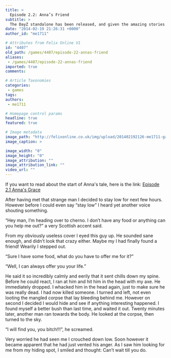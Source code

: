 ```yaml
---
title: >
  Episode 2.2: Anna’s Friend
subtitle: >
  The DayZ standalone has been released, and given the amazing stories that occur in that game, I decided to make a kind of series out it! So here it goes:
date: "2014-02-19 21:26:31 +0000"
author_id: "me1711"

# Attributes from Felix Online V1
id: "4407"
old_path: /games/4407/episode-22-annas-friend
aliases:
 - /games/4407/episode-22-annas-friend
imported: true
comments:

# Article Taxonomies
categories:
 - games
tags:
authors:
 - me1711

# Homepage control params
headline: true
featured: true

# Image metadata
image_path: "http://felixonline.co.uk/img/upload/201402192126-me1711-games_dayz.jpg"
image_caption: >

image_width: "0"
image_height: "0"
image_attribution: ""
image_attribution_link: ""
video_url: ""
---
```


If you want to read about the start of Anna's tale, here is the link: [Episode 2.1 Anna's Grace](../games/4371/dayz-episode-21-annas-grace/)[
](../games/4336/episode-2-annas-hunger/)

After having met that strange man I decided to stay low for next few hours. However before I could even say “stay low” I heard yet another voice shouting something.

“Hey man, I’m heading over to cherno. I don’t have any food or anything can you help me out?” a very Scottish accent said.

From my obviously useless cover I eyed this guy up. He sounded sane enough, and didn’t look that crazy either. Maybe my I had finally found a friend! Wearily I stepped out.

“Sure I have some food, what do you have to offer me for it?”

“Well, I can always offer you your life.”

He said it so incredibly calmly and eerily that it sent chills down my spine. Before he could react, I ran at him and hit him in the head with my axe. He immediately dropped. I whacked him in the head again, just to make sure he was really dead. I had now killed someone. I turned and left, not even looting the mangled corpse that lay bleeding behind me. However on second I decided I would hide and see if anything interesting happened. I found myself a better bush than last time, and waited it out. Twenty minutes later, another man ran towards the body. He looked at the corpse, then turned to the sky.

“I will find you, you bitch!!!”, he screamed.

Very worried he had seen me I crouched down low. Soon however it became apparent that he had just vented his anger. As I saw him looking for me from my hiding spot, I smiled and thought: Can’t wait till you do.
